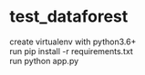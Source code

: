 # test_dataforest

create virtualenv with python3.6+
<br>
run pip install -r requirements.txt
<br>
run python app.py